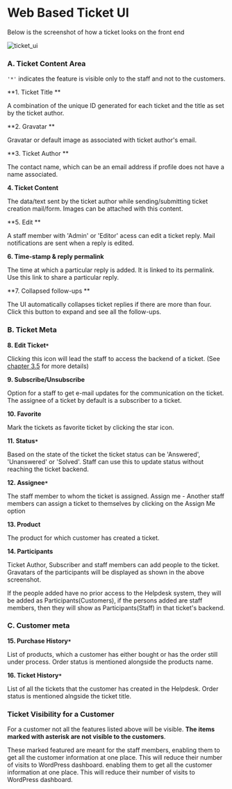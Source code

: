 # Web Based Ticket UI

Below is the screenshot of how a ticket looks on the front end

![ticket_ui](https://cloud.githubusercontent.com/assets/9676513/8116362/572eb11e-109f-11e5-973c-6e4186034de0.png)


###  A. Ticket Content Area

`'*'` indicates the feature is visible only to the staff and not to the customers.


**1. Ticket Title **

A combination of the unique ID generated for each ticket and the title as set by the ticket author.

**2. Gravatar **

Gravatar or default image as associated with ticket author's email.

**3. Ticket Author **

The contact name, which can be an email address if profile does not have a name associated.

**4. Ticket Content**

The data/text sent by the ticket author while sending/submitting ticket creation mail/form. Images can be attached with this content.

**5. Edit **

A staff member with 'Admin' or 'Editor' acess can edit a ticket reply. Mail notifications are sent when a reply is edited.

**6. Time-stamp & reply permalink**

The time at which a particular reply is added. It is linked to its permalink. Use this link to share a particular reply.


**7. Collapsed follow-ups **

The UI automatically collapses ticket replies if there are more than four. Click this button to expand and see all the follow-ups.
### B. Ticket Meta

**8. Edit Ticket`*`**

Clicking this icon will lead the staff to access the backend of a ticket. (See [chapter 3.5](http://docs.rtcamp.com/rtbiz/helpdesk/admin/tickets/ticket_admin_ui.html) for more details)

**9. Subscribe/Unsubscribe**

Option for a staff to get e-mail updates for the communication on the ticket. The assignee of a ticket by default is a subscriber to a ticket.

**10. Favorite**

Mark the tickets as favorite ticket by clicking the star icon.

**11. Status`*`**

Based on the state of the ticket the ticket status can be 'Answered', 'Unanswered' or 'Solved'. Staff can use this to update status without reaching the ticket backend.

**12. Assignee`*`**

The staff member to whom the ticket is assigned.
Assign me - Another staff members can assign a ticket to themselves by clicking on the Assign Me option

**13. Product**

The product for which customer has created a ticket.

**14. Participants**

Ticket Author, Subscriber and staff members can add people to the ticket. Gravatars of the participants will be displayed as shown in the above screenshot.

If the people added have no prior access to the Helpdesk system, they will be added as Participants(Customers), if the persons added are staff members, then they will show as Participants(Staff) in that ticket's backend.


### C. Customer meta

**15.
Purchase History`*`**

List of products, which a customer has either bought or has the order still under process. Order status is mentioned alongside the products name.

**16.
Ticket History`*`**

List of all the tickets that the customer has created in the Helpdesk. Order status is mentioned alngside the ticket title.


### Ticket Visibility for a Customer

For a customer not all the features listed above will be visible. **The items marked with asterisk are not visible to the customers**.

These marked featured are meant for the staff members, enabling them to get all the customer information at one place. This will reduce their number of visits to WordPress dashboard.
enabling them to get all the customer information at one place. This will reduce their number of visits to WordPress dashboard.
